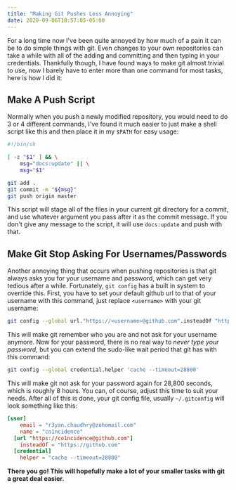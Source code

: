 ```yaml
---
title: "Making Git Pushes Less Annoying"
date: 2020-09-06T18:57:05-05:00
---
```


For a long time now I've been quite annoyed by how much of a pain it can be to do simple things with git. Even changes to your own repositories can take a while with all of the adding and committing and then typing in your credentials. Thankfully though, I have found ways to make git almost trivial to use, now I barely have to enter more than one command for most tasks, here is how I did it:

<!--more-->

## Make A Push Script

Normally when you push a newly modified repository, you would need to do 3 or 4 different commands, I've found it much easier to just make a shell script like this and then place it in my `$PATH` for easy usage:

```sh
#!/bin/sh

[ -z "$1" ] && \
    msg="docs:update" || \
    msg="$1"

git add .
git commit -m "${msg}"
git push origin master
```
This script will stage all of the files in your current git directory for a commit, and use whatever argument you pass after it as the commit message. If you don't give any message to the script, it will use `docs:update` and push with that.

## Make Git Stop Asking For Usernames/Passwords

Another annoying thing that occurs when pushing repositories is that git always asks you for your username and password, which can get very tedious after a while. Fortunately, `git config` has a built in system to override this. First, you have to set your default github url to that of your username with this command, just replace `<username>` with your git username:

```sh
git config --global url."https://<username>@github.com".insteadOf "https://github.com"
```

This will make git remember who you are and not ask for your username anymore. Now for your password, there is no real way to *never type your password*, but you can extend the sudo-like wait period that git has with this command:
```sh
git config --global credential.helper 'cache --timeout=28800'
```
This will make git not ask for your password again for 28,800 seconds, which is roughly 8 hours. You can, of course, adjust this time to suit your needs. After all of this is done, your git config file, usually `~/.gitconfig` will look something like this:
```toml
[user]
    email = "r3yan.chaudhry@zohomail.com"
    name = "co1ncidence"
  [url "https://co1ncidence@github.com"]
    insteadOf = "https://github.com"
  [credential]
    helper = "cache --timeout=28800"
```
**There you go! This will hopefully make a lot of your smaller tasks with git a great deal easier.**
